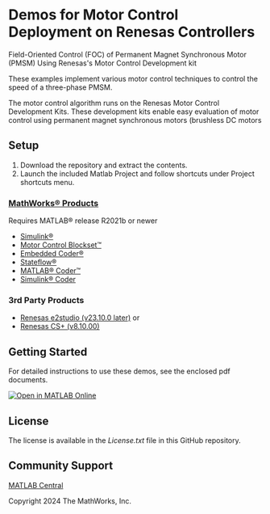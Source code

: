 # Demos for Motor Control Deployment on Renesas Controllers
Field-Oriented Control (FOC) of Permanent Magnet Synchronous Motor (PMSM) Using Renesas's Motor Control Development kit 

These examples implement various motor control techniques to control the speed of a three-phase PMSM.

The motor control algorithm runs on the Renesas Motor Control Development Kits. These development kits enable easy evaluation of motor control using permanent magnet synchronous motors (brushless DC motors

## Setup 

1. Download the repository and extract the contents.
2. Launch the included Matlab Project and follow shortcuts under Project shortcuts menu.


### [MathWorks®  Products](https://www.mathworks.com)

Requires MATLAB® release R2021b or newer
- [Simulink®](https://www.mathworks.com/products/simulink.html)
- [Motor Control Blockset™](https://www.mathworks.com/products/motor-control.html)
- [Embedded Coder®](https://www.mathworks.com/products/embedded-coder.html)
- [Stateflow®](https://www.mathworks.com/products/stateflow.html)
- [MATLAB® Coder™](https://www.mathworks.com/products/matlab-coder.html)
- [Simulink® Coder](https://www.mathworks.com/products/simulink-coder.html)

### 3rd Party Products

- [Renesas e2studio (v23.10.0 later)](https://www.renesas.com/us/en/software-tool/e-studio)
or
- [Renesas CS+ (v8.10.00)](https://www.renesas.com/us/en/software-tool/cs)

## Getting Started 
For detailed instructions to use these demos, see the enclosed pdf documents.

[![Open in MATLAB Online](https://www.mathworks.com/images/responsive/global/open-in-matlab-online.svg)](https://matlab.mathworks.com/open/github/v1?repo=mathworks/Motor-Control-Renesas)

## License
The license is available in the *License.txt* file in this GitHub repository.

## Community Support
[MATLAB Central](https://www.mathworks.com/matlabcentral)

Copyright 2024 The MathWorks, Inc.
